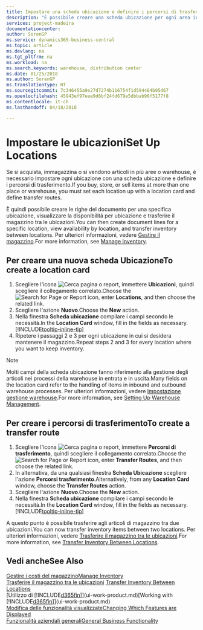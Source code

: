 ```yaml
---
title: Impostare una scheda ubicazione e definire i percorsi di trasferimento | Documenti Microsoft
description: "È possibile creare una scheda ubicazione per ogni area in cui vengono immagazzinati gli articoli in magazzino, ad esempio warehouse o centro di distribuzione, per impostare percorsi per il trasferimento degli articoli tra le ubicazioni."
services: project-madeira
documentationcenter: 
author: SorenGP
ms.service: dynamics365-business-central
ms.topic: article
ms.devlang: na
ms.tgt_pltfrm: na
ms.workload: na
ms.search.keywords: warehouse, distribution center
ms.date: 01/25/2018
ms.author: SorenGP
ms.translationtype: HT
ms.sourcegitcommit: 7c346455a9e27d7274b116754f1d594484b95d67
ms.openlocfilehash: 45943ef97eee9d6bf24fd679e5dbbab96f5177f8
ms.contentlocale: it-ch
ms.lasthandoff: 04/18/2018

---
```

# <a name="set-up-locations"></a><span data-ttu-id="b5178-103">Impostare le ubicazioni</span><span class="sxs-lookup"><span data-stu-id="b5178-103">Set Up Locations</span></span>
<span data-ttu-id="b5178-104">Se si acquista, immagazzina o si vendono articoli in più aree o warehouse, è necessario impostare ogni ubicazione con una scheda ubicazione e definire i percorsi di trasferimento.</span><span class="sxs-lookup"><span data-stu-id="b5178-104">If you buy, store, or sell items at more than one place or warehouse, you must set each location up with a location card and define transfer routes.</span></span>

<span data-ttu-id="b5178-105">È quindi possibile creare le righe del documento per una specifica ubicazione, visualizzare la disponibilità per ubicazione e trasferire il magazzino tra le ubicazioni.</span><span class="sxs-lookup"><span data-stu-id="b5178-105">You can then create document lines for a specific location, view availability by location, and transfer inventory between locations.</span></span> <span data-ttu-id="b5178-106">Per ulteriori informazioni, vedere [Gestire il magazzino](inventory-manage-inventory.md).</span><span class="sxs-lookup"><span data-stu-id="b5178-106">For more information, see [Manage Inventory](inventory-manage-inventory.md).</span></span>

## <a name="to-create-a-location-card"></a><span data-ttu-id="b5178-107">Per creare una nuova scheda Ubicazione</span><span class="sxs-lookup"><span data-stu-id="b5178-107">To create a location card</span></span>
1. <span data-ttu-id="b5178-108">Scegliere l'icona ![Cerca pagina o report](media/ui-search/search_small.png "Cerca pagina o report"), immettere **Ubicazioni**, quindi scegliere il collegamento correlato.</span><span class="sxs-lookup"><span data-stu-id="b5178-108">Choose the ![Search for Page or Report](media/ui-search/search_small.png "Search for Page or Report icon") icon, enter **Locations**, and then choose the related link.</span></span>
2. <span data-ttu-id="b5178-109">Scegliere l'azione **Nuovo**.</span><span class="sxs-lookup"><span data-stu-id="b5178-109">Choose the **New** action.</span></span>
3. <span data-ttu-id="b5178-110">Nella finestra **Scheda ubicazione** compilare i campi secondo le necessità.</span><span class="sxs-lookup"><span data-stu-id="b5178-110">In the **Location Card** window, fill in the fields as necessary.</span></span> [!INCLUDE[tooltip-inline-tip](includes/tooltip-inline-tip_md.md)]
4. <span data-ttu-id="b5178-111">Ripetere i passaggi 2 e 3 per ogni ubicazione in cui si desidera mantenere il magazzino.</span><span class="sxs-lookup"><span data-stu-id="b5178-111">Repeat steps 2 and 3 for every location where you want to keep inventory.</span></span>

> [!NOTE]  
> <span data-ttu-id="b5178-112">Molti campi della scheda ubicazione fanno riferimento alla gestione degli articoli nei processi della warehouse in entrata e in uscita.</span><span class="sxs-lookup"><span data-stu-id="b5178-112">Many fields on the location card refer to the handling of items in inbound and outbound warehouse processes.</span></span> <span data-ttu-id="b5178-113">Per ulteriori informazioni, vedere [Impostazione gestione warehouse](warehouse-setup-warehouse.md).</span><span class="sxs-lookup"><span data-stu-id="b5178-113">For more information, see [Setting Up Warehouse Management](warehouse-setup-warehouse.md).</span></span>

## <a name="to-create-a-transfer-route"></a><span data-ttu-id="b5178-114">Per creare i percorsi di trasferimento</span><span class="sxs-lookup"><span data-stu-id="b5178-114">To create a transfer route</span></span>
1. <span data-ttu-id="b5178-115">Scegliere l'icona ![Cerca pagina o report](media/ui-search/search_small.png "icona Cerca pagina o report"), immettere **Percorsi di trasferimento**, quindi scegliere il collegamento correlato.</span><span class="sxs-lookup"><span data-stu-id="b5178-115">Choose the ![Search for Page or Report](media/ui-search/search_small.png "Search for Page or Report icon") icon, enter **Transfer Routes**, and then choose the related link.</span></span>
2. <span data-ttu-id="b5178-116">In alternativa, da una qualsiasi finestra **Scheda Ubicazione** scegliere l'azione **Percorsi trasferimento**.</span><span class="sxs-lookup"><span data-stu-id="b5178-116">Alternatively, from any **Location Card** window, choose the **Transfer Routes** action.</span></span>
3. <span data-ttu-id="b5178-117">Scegliere l'azione **Nuovo**.</span><span class="sxs-lookup"><span data-stu-id="b5178-117">Choose the **New** action.</span></span>
4. <span data-ttu-id="b5178-118">Nella finestra **Scheda ubicazione** compilare i campi secondo le necessità.</span><span class="sxs-lookup"><span data-stu-id="b5178-118">In the **Location Card** window, fill in the fields as necessary.</span></span> [!INCLUDE[tooltip-inline-tip](includes/tooltip-inline-tip_md.md)]

<span data-ttu-id="b5178-119">A questo punto è possibile trasferire agli articoli di magazzino tra due ubicazioni.</span><span class="sxs-lookup"><span data-stu-id="b5178-119">You can now transfer inventory items between two locations.</span></span> <span data-ttu-id="b5178-120">Per ulteriori informazioni, vedere [Trasferire il magazzino tra le ubicazioni](inventory-how-transfer-between-locations.md).</span><span class="sxs-lookup"><span data-stu-id="b5178-120">For more information, see [Transfer Inventory Between Locations](inventory-how-transfer-between-locations.md).</span></span>    

## <a name="see-also"></a><span data-ttu-id="b5178-121">Vedi anche</span><span class="sxs-lookup"><span data-stu-id="b5178-121">See Also</span></span>
[<span data-ttu-id="b5178-122">Gestire i costi del magazzino</span><span class="sxs-lookup"><span data-stu-id="b5178-122">Manage Inventory</span></span>](inventory-manage-inventory.md)  
<span data-ttu-id="b5178-123">[Trasferire il magazzino tra le ubicazioni](inventory-how-transfer-between-locations.md)  </span><span class="sxs-lookup"><span data-stu-id="b5178-123">[Transfer Inventory Between Locations](inventory-how-transfer-between-locations.md)  </span></span>  
<span data-ttu-id="b5178-124">[Utilizzo di [!INCLUDE[d365fin](includes/d365fin_md.md)]](ui-work-product.md)</span><span class="sxs-lookup"><span data-stu-id="b5178-124">[Working with [!INCLUDE[d365fin](includes/d365fin_md.md)]](ui-work-product.md)</span></span>  
[<span data-ttu-id="b5178-125">Modifica delle funzionalità visualizzate</span><span class="sxs-lookup"><span data-stu-id="b5178-125">Changing Which Features are Displayed</span></span>](ui-experiences.md)  
[<span data-ttu-id="b5178-126">Funzionalità aziendali generali</span><span class="sxs-lookup"><span data-stu-id="b5178-126">General Business Functionality</span></span>](ui-across-business-areas.md)

